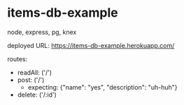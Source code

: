 # items-db-example
node, express, pg, knex

deployed URL:
https://items-db-example.herokuapp.com/

routes: 
- readAll: ('/')
- post: ('/')
  - expecting: {"name": "yes", "description": "uh-huh"}
- delete: ('/:id')
